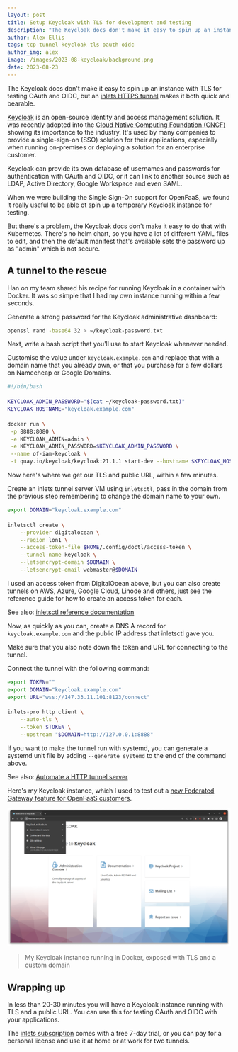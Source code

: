 ```yaml
---
layout: post
title: Setup Keycloak with TLS for development and testing
description: "The Keycloak docs don't make it easy to spin up an instance with TLS for testing OAuth and OIDC, but an inlets tunnel makes it bearable"
author: Alex Ellis
tags: tcp tunnel keycloak tls oauth oidc
author_img: alex
image: /images/2023-08-keycloak/background.png
date: 2023-08-23
---
```


The Keycloak docs don't make it easy to spin up an instance with TLS for testing OAuth and OIDC, but an [inlets HTTPS tunnel](https://docs.inlets.dev/) makes it both quick and bearable.

[Keycloak](https://keycloak.com) is an open-source identity and access management solution. It was recently adopted into the [Cloud Native Computing Foundation (CNCF)](https://cncf.io) showing its importance to the industry. It's used by many companies to provide a single-sign-on (SSO) solution for their applications, especially when running on-premises or deploying a solution for an enterprise customer.

Keycloak can provide its own database of usernames and passwords for authentication with OAuth and OIDC, or it can link to another source such as LDAP, Active Directory, Google Workspace and even SAML.

When we were building the Single Sign-On support for OpenFaaS, we found it really useful to be able ot spin up a temporary Keycloak instance for testing.

But there's a problem, the Keycloak docs don't make it easy to do that with Kubernetes. There's no helm chart, so you have a lot of different YAML files to edit, and then the default manifest that's available sets the password up as "admin" which is not secure.

## A tunnel to the rescue

Han on my team shared his recipe for running Keycloak in a container with Docker. It was so simple that I had my own instance running within a few seconds.

Generate a strong password for the Keycloak administrative dashboard:

```bash
openssl rand -base64 32 > ~/keycloak-password.txt
```

Next, write a bash script that you'll use to start Keycloak whenever needed.

Customise the value under `keycloak.example.com` and replace that with a domain name that you already own, or that you purchase for a few dollars on Namecheap or Google Domains.

```bash
#!/bin/bash

KEYCLOAK_ADMIN_PASSWORD="$(cat ~/keycloak-password.txt)"
KEYCLOAK_HOSTNAME="keycloak.example.com"

docker run \
 -p 8888:8080 \
 -e KEYCLOAK_ADMIN=admin \
 -e KEYCLOAK_ADMIN_PASSWORD=$KEYCLOAK_ADMIN_PASSWORD \
 --name of-iam-keycloak \
 -t quay.io/keycloak/keycloak:21.1.1 start-dev --hostname $KEYCLOAK_HOSTNAME --proxy=edge
```

Now here's where we get our TLS and public URL, within a few minutes.

Create an inlets tunnel server VM using `inletsctl`, pass in the domain from the previous step remembering to change the domain name to your own.

```bash
export DOMAIN="keycloak.example.com"

inletsctl create \
    --provider digitalocean \
    --region lon1 \
    --access-token-file $HOME/.config/doctl/access-token \
    --tunnel-name keycloak \
    --letsencrypt-domain $DOMAIN \
    --letsencrypt-email webmaster@$DOMAIN
```

I used an access token from DigitalOcean above, but you can also create tunnels on AWS, Azure, Google Cloud, Linode and others, just see the reference guide for how to create an access token for each.

See also: [inletsctl reference documentation](https://docs.inlets.dev/reference/inletsctl/)

Now, as quickly as you can, create a DNS A record for `keycloak.example.com` and the public IP address that inletsctl gave you.

Make sure that you also note down the token and URL for connecting to the tunnel.

Connect the tunnel with the following command:

```bash
export TOKEN=""
export DOMAIN="keycloak.example.com"
export URL="wss://147.33.11.101:8123/connect"

inlets-pro http client \
    --auto-tls \
    --token $TOKEN \
    --upstream "$DOMAIN=http://127.0.0.1:8888"
```

If you want to make the tunnel run with systemd, you can generate a systemd unit file by adding `--generate systemd` to the end of the command above.

See also: [Automate a HTTP tunnel server](https://docs.inlets.dev/tutorial/automated-http-server/#connect-your-tunnel-client)

Here's my Keycloak instance, which I used to test out a [new Federated Gateway feature for OpenFaaS customers](https://docs.openfaas.com/openfaas-pro/federated-gateway/).

![My Keycloak instance running in Docker, exposed with TLS and a custom domain](/images/2023-08-keycloak/keycloak.png)
> My Keycloak instance running in Docker, exposed with TLS and a custom domain

## Wrapping up

In less than 20-30 minutes you will have a Keycloak instance running with TLS and a public URL. You can use this for testing OAuth and OIDC with your applications.

The [inlets subscription](https://inlets.dev/pricing) comes with a free 7-day trial, or you can pay for a personal license and use it at home or at work for two tunnels.
